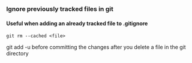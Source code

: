 ### Ignore previously tracked files in git
#### Useful when adding an already tracked file to .gitignore
```console
git rm --cached <file>
```

git add -u before committing the changes after you delete a file in the git directory
